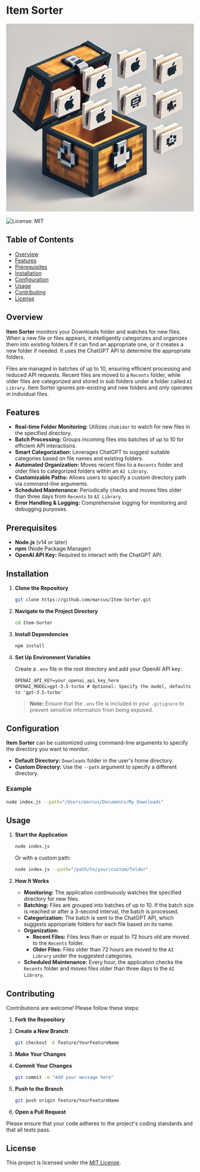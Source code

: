 # Item Sorter

![Item Sorter Logo](./item-sorter-logo.webp)

![License: MIT](https://img.shields.io/badge/License-MIT-yellow.svg)

## Table of Contents

- [Overview](#overview)
- [Features](#features)
- [Prerequisites](#prerequisites)
- [Installation](#installation)
- [Configuration](#configuration)
- [Usage](#usage)
- [Contributing](#contributing)
- [License](#license)

## Overview

**Item Sorter** monitors your Downloads folder and watches for new files. When a new file or files appears, it intelligently categorizes and organizes them into existing folders if it can find an appropriate one, or it creates a new folder if needed. It uses the ChatGPT API to determine the appropriate folders.

Files are managed in batches of up to 10, ensuring efficient processing and reduced API requests. Recent files are moved to a `Recents` folder, while older files are categorized and stored in sub folders under a folder called `AI Library`. Item Sorter ignores pre-existing and new folders and only operates in individual files.

## Features

- **Real-time Folder Monitoring:** Utilizes `chokidar` to watch for new files in the specified directory.
- **Batch Processing:** Groups incoming files into batches of up to 10 for efficient API interactions.
- **Smart Categorization:** Leverages ChatGPT to suggest suitable categories based on file names and existing folders.
- **Automated Organization:** Moves recent files to a `Recents` folder and older files to categorized folders within an `AI Library`.
- **Customizable Paths:** Allows users to specify a custom directory path via command-line arguments.
- **Scheduled Maintenance:** Periodically checks and moves files older than three days from `Recents` to `AI Library`.
- **Error Handling & Logging:** Comprehensive logging for monitoring and debugging purposes.

## Prerequisites

- **Node.js** (v14 or later)
- **npm** (Node Package Manager)
- **OpenAI API Key:** Required to interact with the ChatGPT API.

## Installation

1. **Clone the Repository**

   ```bash
   git clone https://github.com/marcus/Item-Sorter.git
   ```

2. **Navigate to the Project Directory**

   ```bash
   cd Item-Sorter
   ```

3. **Install Dependencies**

   ```bash
   npm install
   ```

4. **Set Up Environment Variables**

   Create a `.env` file in the root directory and add your OpenAI API key:

   ```env
   OPENAI_API_KEY=your_openai_api_key_here
   OPENAI_MODEL=gpt-3.5-turbo # Optional: Specify the model, defaults to 'gpt-3.5-turbo'
   ```

   > **Note:** Ensure that the `.env` file is included in your `.gitignore` to prevent sensitive information from being exposed.

## Configuration

**Item Sorter** can be customized using command-line arguments to specify the directory you want to monitor.

- **Default Directory:** `Downloads` folder in the user's home directory.
- **Custom Directory:** Use the `--path` argument to specify a different directory.

### Example

```bash
node index.js --path="/Users/marcus/Documents/My Downloads"
```

## Usage

1. **Start the Application**

   ```bash
   node index.js
   ```

   Or with a custom path:

   ```bash
   node index.js --path="/path/to/your/custom/folder"
   ```

2. **How It Works**

   - **Monitoring:** The application continuously watches the specified directory for new files.
   - **Batching:** Files are grouped into batches of up to 10. If the batch size is reached or after a 3-second interval, the batch is processed.
   - **Categorization:** The batch is sent to the ChatGPT API, which suggests appropriate folders for each file based on its name.
   - **Organization:** 
     - **Recent Files:** Files less than or equal to 72 hours old are moved to the `Recents` folder.
     - **Older Files:** Files older than 72 hours are moved to the `AI Library` under the suggested categories.
   - **Scheduled Maintenance:** Every hour, the application checks the `Recents` folder and moves files older than three days to the `AI Library`.

## Contributing

Contributions are welcome! Please follow these steps:

1. **Fork the Repository**

2. **Create a New Branch**

   ```bash
   git checkout -b feature/YourFeatureName
   ```

3. **Make Your Changes**

4. **Commit Your Changes**

   ```bash
   git commit -m "Add your message here"
   ```

5. **Push to the Branch**

   ```bash
   git push origin feature/YourFeatureName
   ```

6. **Open a Pull Request**

Please ensure that your code adheres to the project's coding standards and that all tests pass.

## License

This project is licensed under the [MIT License](LICENSE).
